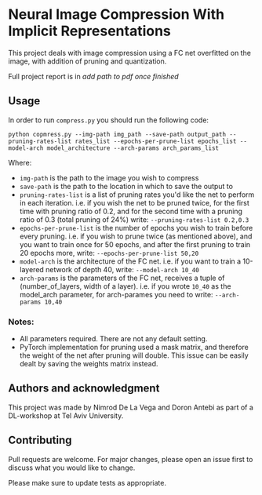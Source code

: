 # Neural Image Compression With Implicit Representations
This project deals with image compression using a FC net overfitted on the image, with addition of pruning and quantization. 

Full project report is in *add path to pdf once finished*

## Usage
In order to run ```compress.py``` you should run the following code:
```
python copmress.py --img-path img_path --save-path output_path --pruning-rates-list rates_list --epochs-per-prune-list epochs_list --model-arch model_architecture --arch-params arch_params_list
```
Where: 

* ```img-path``` is the path to the image you wish to compress
* ```save-path``` is the path to the location in which to save the output to
* ```pruning-rates-list``` is a list of pruning rates you'd like the net to perform in each iteration. i.e. if you wish the net to be pruned twice, for the first time with pruning ratio of 0.2, and for the second time with a pruning ratio of 0.3 (total pruning of  24%)
write: 
```--pruning-rates-list 0.2,0.3```
* ```epochs-per-prune-list``` is the number of epochs you wish to train before every pruning. i.e. if you wish to prune twice (as mentioned above), and you want to train once for 50 epochs, and after the first pruning to train 20 epochs more, write: ```--epochs-per-prune-list 50,20```
* ```model-arch``` is the architecture of the FC net. i.e. if you want to train a 10-layered network of depth 40, write: ```--model-arch 10_40```
* ```arch-params``` is the parameters of the FC net, receives a tuple of (number_of_layers, width of a layer). i.e. if you wrote ```10_40``` as the model_arch parameter, for arch-parames 
you need to write: ```--arch-params 10,40```

### Notes: 
* All parameters required. There are not any default setting. 
* PyTorch implementation for pruning used a mask matrix, and therefore the weight of the net after pruning will double. This issue can be easily dealt by saving the weights matrix instead. 

## Authors and acknowledgment
This project was made by Nimrod De La Vega and Doron Antebi as part of a DL-workshop at Tel Aviv University.

## Contributing
Pull requests are welcome. For major changes, please open an issue first to discuss what you would like to change.


Please make sure to update tests as appropriate.
